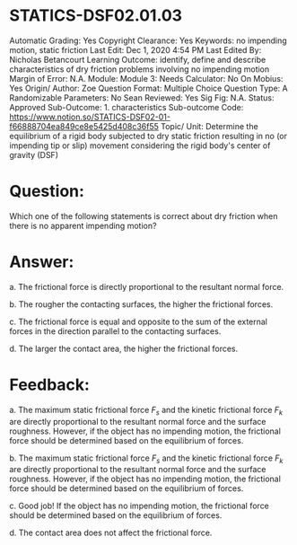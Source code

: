 # STATICS-DSF02.01.03

Automatic Grading: Yes
Copyright Clearance: Yes
Keywords: no impending motion, static friction
Last Edit: Dec 1, 2020 4:54 PM
Last Edited By: Nicholas Betancourt
Learning Outcome: identify, define and describe characteristics of dry friction problems involving no impending motion
Margin of Error: N.A.
Module: Module 3:
Needs Calculator: No
On Mobius: Yes
Origin/ Author: Zoe
Question Format: Multiple Choice
Question Type: A
Randomizable Parameters: No
Sean Reviewed: Yes
Sig Fig: N.A.
Status: Approved
Sub-Outcome: 1. characteristics
Sub-outcome Code: https://www.notion.so/STATICS-DSF02-01-f66888704ea849ce8e5425d408c36f55
Topic/ Unit: Determine the equilibrium of a rigid body subjected to dry static friction resulting in no (or impending tip or slip) movement considering the rigid body's center of gravity (DSF)

# Question:

Which one of the following statements is correct about dry friction when there is no apparent impending motion?

# Answer:

a. The frictional force is directly proportional to the resultant normal force.

b. The rougher the contacting surfaces, the higher the frictional forces. 

c. The frictional force is equal and opposite to the sum of the external forces in the direction parallel to the contacting surfaces.

d. The larger the contact area, the higher the frictional forces. 

# Feedback:

a. The maximum static frictional force $F_s$ and the kinetic frictional force $F_k$ are directly proportional to the resultant normal force and the surface roughness. However, if the object has no impending motion, the frictional force should be determined based on the equilibrium of forces. 

b. The maximum static frictional force $F_s$ and the kinetic frictional force $F_k$ are directly proportional to the resultant normal force and the surface roughness. However, if the object has no impending motion, the frictional force should be determined based on the equilibrium of forces. 

c. Good job! If the object has no impending motion, the frictional force should be determined based on the equilibrium of forces. 

d. The contact area does not affect the frictional force.